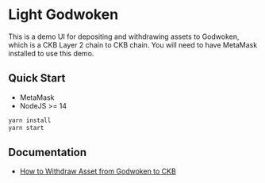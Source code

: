 # Light Godwoken

This is a demo UI for depositing and withdrawing assets to Godwoken, which is a CKB Layer 2 chain to CKB chain.
You will need to have MetaMask installed to use this demo.

## Quick Start

- MetaMask
- NodeJS >= 14

```sh
yarn install
yarn start
```

## Documentation

- [How to Withdraw Asset from Godwoken to CKB](docs/how-to-withdraw-from-godwoken.md)
